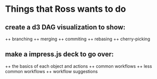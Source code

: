 # Things that Ross wants to do
## create a d3 DAG visualization to show:
++ branching
++ merging
++ commiting
++ rebasing
++ cherry-picking
## make a impress.js deck to go over:
++ the basics of each object and actions
++ common workflows
++ less common workflows
++ workflow suggestions

